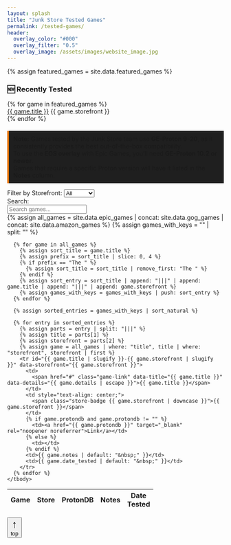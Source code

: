 ```yaml
---
layout: splash
title: "Junk Store Tested Games"
permalink: /tested-games/
header:
  overlay_color: "#000"
  overlay_filter: "0.5"
  overlay_image: /assets/images/website_image.jpg
---
```


<div class="spacer mt-4"></div>

{% assign featured_games = site.data.featured_games %}

<div class="feature-box">
  <h3>🆕 Recently Tested</h3>
  <div class="featured-row">
    {% for game in featured_games %}
      <div class="featured-entry">
        <a href="#{{ game.title | slugify }}-{{ game.storefront | slugify }}">{{ game.title }}</a>
        <span class="store-badge {{ game.storefront | downcase }}">{{ game.storefront }}</span>
      </div>
    {% endfor %}
  </div>
</div>


<p style="border-left: 4px solid #e67300; background-color: #1f1f1f; padding: 10px; margin-top: 20px;">
  <strong>Note:</strong> Games tested by the Junk Store team use <strong>GE-Proton 9-20</strong>, as it consistently provides the best out-of-the-box compatibility.<br>
  To use the <strong>EOS overlay</strong> with Epic Games, you’ll need <strong>GE-Proton 10.2 or newer</strong>.<br>
  Games that require a specific Proton version will have it listed in the <strong>Notes</strong> column.
</p>

<div class="table-controls">
  <div class="filter-group">
    <label for="storefrontFilter">Filter by Storefront:</label>
    <select id="storefrontFilter">
      <option value="All">All</option>
      <option value="Epic">Epic</option>
      <option value="GOG">GOG</option>
      <option value="Amazon">Amazon</option>
    </select>
  </div>

  <div class="search-group">
    <label for="searchInput">Search:</label>
    <div class="search-input-wrapper">
      <input type="text" id="searchInput" placeholder="Search games..." />
    </div>
  </div>
</div>

<!-- <div id="gameModal">
  <div class="modal-content">
    <button id="closeModal" aria-label="Close">&times;</button>
    <h2 id="modalTitle"></h2>
    <div id="modalDetails"></div>
  </div>
</div> -->

<div class="table-scroll-container">
  <table id="gamesTable" class="table table--small table--bordered">
    <thead>
      <tr>
        <th>Game</th>
        <th>Store</th>
        <th>ProtonDB</th>
        <th>Notes</th>
        <th>Date<br>Tested</th>
      </tr>
    </thead>
    <tbody>
      {% assign all_games = site.data.epic_games | concat: site.data.gog_games | concat: site.data.amazon_games %}
      {% assign games_with_keys = "" | split: "" %}

      {% for game in all_games %}
        {% assign sort_title = game.title %}
        {% assign prefix = sort_title | slice: 0, 4 %}
        {% if prefix == "The " %}
          {% assign sort_title = sort_title | remove_first: "The " %}
        {% endif %}
        {% assign sort_entry = sort_title | append: "|||" | append: game.title | append: "|||" | append: game.storefront %}
        {% assign games_with_keys = games_with_keys | push: sort_entry %}
      {% endfor %}

      {% assign sorted_entries = games_with_keys | sort_natural %}

      {% for entry in sorted_entries %}
        {% assign parts = entry | split: "|||" %}
        {% assign title = parts[1] %}
        {% assign storefront = parts[2] %}
        {% assign game = all_games | where: "title", title | where: "storefront", storefront | first %}
        <tr id="{{ game.title | slugify }}-{{ game.storefront | slugify }}" data-storefront="{{ game.storefront }}">
          <td>
            <span href="#" class="game-link" data-title="{{ game.title }}" data-details="{{ game.details | escape }}">{{ game.title }}</span>
          </td>
          <td style="text-align: center;">
            <span class="store-badge {{ game.storefront | downcase }}">{{ game.storefront }}</span>
          </td>
          {% if game.protondb and game.protondb != "" %}
            <td><a href="{{ game.protondb }}" target="_blank" rel="noopener noreferrer">Link</a></td>
          {% else %}
            <td></td>
          {% endif %}
          <td>{{ game.notes | default: "&nbsp;" }}</td>
          <td>{{ game.date_tested | default: "&nbsp;" }}</td>
        </tr>
      {% endfor %}
    </tbody>
  </table>
</div>

<button id="backToTop" title="Back to top" aria-label="Back to top">
  <span style="display:block; font-size:1.5rem;">↑</span>
  <span style="display:block; font-size:0.8rem; font-weight:normal;">top</span>
</button>

<script>
  const storefrontFilter = document.getElementById('storefrontFilter');
  const searchInput = document.getElementById('searchInput');
  const rows = document.querySelectorAll('#gamesTable tbody tr');

  function filterTable() {
    const storeValue = storefrontFilter.value;
    const searchValue = searchInput.value.toLowerCase();

    rows.forEach(row => {
      const store = row.getAttribute('data-storefront');
      const text = row.textContent.toLowerCase();

      const storeMatches = (storeValue === 'All' || store === storeValue);
      const searchMatches = text.includes(searchValue);

      row.style.display = (storeMatches && searchMatches) ? '' : 'none';
    });
  }

  storefrontFilter.addEventListener('change', filterTable);
  searchInput.addEventListener('input', filterTable);

//   // Back to top button logic
//   const backToTopBtn = document.getElementById("backToTop");
//   window.addEventListener("scroll", () => {
//     if (window.scrollY > 300) {
//       backToTopBtn.style.display = "block";
//     } else {
//       backToTopBtn.style.display = "none";
//     }
//   });
//   backToTopBtn.addEventListener("click", () => {
//     window.scrollTo({ top: 0, behavior: "smooth" });
//   });
// </script>

<!--
<script>
  const modal = document.getElementById("gameModal");
  const modalTitle = document.getElementById("modalTitle");
  const modalDetails = document.getElementById("modalDetails");
  const closeModal = document.getElementById("closeModal");

  document.querySelectorAll(".game-link").forEach(link => {
    link.addEventListener("click", function(e) {
      e.preventDefault();
      modalTitle.textContent = this.dataset.title;
      modalDetails.innerHTML = this.dataset.details || "No additional info available.";
      modal.classList.add("show");
    });
  });

  closeModal.addEventListener("click", function () {
    modal.classList.remove("show");
  });

  window.addEventListener("click", function (event) {
    if (event.target === modal) {
      modal.classList.remove("show");
    }
  });
</script>
-->